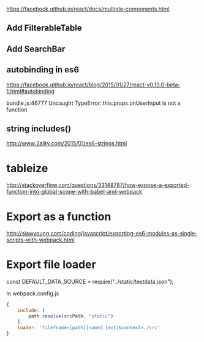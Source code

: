 https://facebook.github.io/react/docs/multiple-components.html

## Add FilterableTable
## Add SearchBar


## autobinding in es6

https://facebook.github.io/react/blog/2015/01/27/react-v0.13.0-beta-1.html#autobinding


bundle.js:46777 Uncaught TypeError: this.props.onUserInput is not a function


## string includes()

http://www.2ality.com/2015/01/es6-strings.html


# tableize

http://stackoverflow.com/questions/33148787/how-expose-a-exported-function-into-global-scope-with-babel-and-webpack


# Export as a function

http://siawyoung.com/coding/javascript/exporting-es6-modules-as-single-scripts-with-webpack.html


# Export file loader

const DEFAULT_DATA_SOURCE = require("../static/testdata.json");

In webpack.config.js

```js
{
    include: [
        path.resolve(srcPath, "static")
    ],
    loader: 'file?name=[path][name].[ext]&context=./src'
}
```

